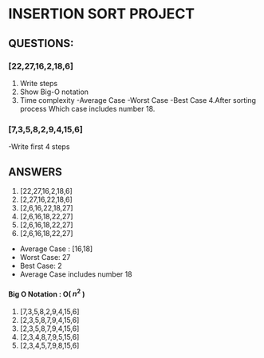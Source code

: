 # INSERTION SORT PROJECT

## QUESTIONS: 
### [22,27,16,2,18,6] 
1. Write steps
2. Show Big-O notation
3. Time complexity
-Average Case
-Worst Case
-Best Case
4.After sorting process Which case includes number 18. 

### [7,3,5,8,2,9,4,15,6]
 -Write first 4 steps 

## ANSWERS

1. [22,27,16,2,18,6] 
2. [2,27,16,22,18,6]
3. [2,6,16,22,18,27]
4. [2,6,16,18,22,27]
5. [2,6,16,18,22,27]
6. [2,6,16,18,22,27]
- Average Case : [16,18]
- Worst Case: 27
- Best Case: 2
- Average Case includes number 18


#### Big O Notation : O( $n^{2}$ )

1. [7,3,5,8,2,9,4,15,6]
2. [2,3,5,8,7,9,4,15,6]
3. [2,3,5,8,7,9,4,15,6]
4. [2,3,4,8,7,9,5,15,6]
5. [2,3,4,5,7,9,8,15,6]